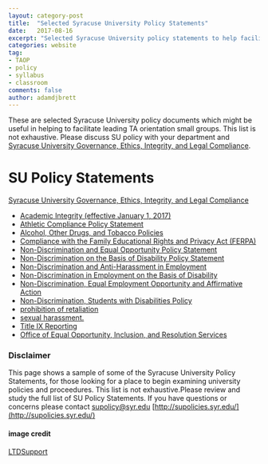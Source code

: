 ```yaml
---
layout: category-post
title:  "Selected Syracuse University Policy Statements"
date:   2017-08-16
excerpt: "Selected Syracuse University policy statements to help facilitate TA Orientation small group Discussion."
categories: website
tag:
- TAOP
- policy
- syllabus
- classroom
comments: false
author: adamdjbrett
---
```


These are selected Syracuse University policy documents which might be useful in helping to facilitate leading TA orientation small groups. This list is not exhaustive. Please discuss SU policy with your department and [Syracuse University  Governance, Ethics, Integrity, and Legal Compliance](supolicies.syr.edu).

# SU Policy Statements
[Syracuse University  Governance, Ethics, Integrity, and Legal Compliance](supolicies.syr.edu)
* [Academic Integrity (effective January 1, 2017)](http://class.syr.edu/academic-integrity/policy/)
* [Athletic Compliance Policy Statement](http://supolicies.syr.edu/ethics/athletic_comply.htm)
* [Alcohol, Other Drugs, and Tobacco Policies](http://supolicies.syr.edu/ethics/alcohol.htm)
* [Compliance with the Family Educational Rights and Privacy Act (FERPA)](http://supolicies.syr.edu/ethics/ferpa.htm)
* [Non-Discrimination and Equal Opportunity Policy Statement](http://supolicies.syr.edu/ethics/nonD_equal_policy.htm)
* [Non-Discrimination on the Basis of Disability Policy Statement](http://supolicies.syr.edu/ethics/nonD_disability_policy.htm)
* [Non-Discrimination and Anti-Harassment in Employment](http://supolicies.syr.edu/ethics/nonD_harass_emp.htm)
* [Non-Discrimination in Employment on the Basis of Disability](http://supolicies.syr.edu/ethics/nonD_emp_disability.htm)
* [Non-Discrimination, Equal Employment Opportunity and Affirmative Action](http://supolicies.syr.edu/ethics/nonD_equal_emp.htm)
* [Non-Discrimination, Students with Disabilities Policy](http://supolicies.syr.edu/ethics/nonD_stud_disability.htm)
* [prohibition of retaliation](http://supolicies.syr.edu/ethics/retaliation.htm)
* [sexual harassment.](http://supolicies.syr.edu/ethics/sexual_harass.htm)
* [Title IX Reporting](http://counselingcenter.syr.edu/faculty-staff/title-ix-reporting.html)
* [Office of Equal Opportunity, Inclusion, and Resolution Services](http://inclusion.syr.edu)

### Disclaimer
This page shows a sample of some of the Syracuse University Policy Statements, for those looking for a place to begin examining university policies and proceedures. This list is not exhaustive.Please review and study the full list of SU Policy Statements. If you have questions or concerns please contact supolicy@syr.edu [http://supolicies.syr.edu/](http://supolicies.syr.edu/)


#### image credit
[LTDSupport](https://pixabay.com/en/technology-classroom-education-1095751/)
